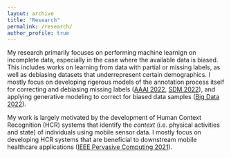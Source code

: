 ```yaml
---
layout: archive
title: "Research"
permalink: /research/
author_profile: true
---
```


My research primarily focuses on performing machine learnign on incomplete data, especially in the case where the available data is biased. This includes works on learning from data with partial or missing labels, as well as debiasing datasets that underrepresent certain demographics. I mostly focus on developing rigerous models of the annotation process itself for correcting and debiasing missing labels ([AAAI 2022](https://ojs.aaai.org/index.php/AAAI/article/view/20624), [SDM 2022](https://epubs.siam.org/doi/pdf/10.1137/1.9781611977172.3)), and applying generative modeling to correct for biased data samples ([Big Data 2022](https://ieeexplore.ieee.org/document/)).

My work is largely motivated by the development of Human Context Recognition (HCR) systems that identify the *context* (i.e. physical activities and state) of individuals using mobile sensor data. I mostly focus on developing HCR systems that are beneficial to downstream mobile healthcare applications ([IEEE Pervasive Computing 2021](https://ieeexplore.ieee.org/document/9353985)). 


